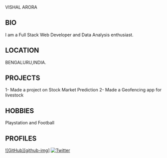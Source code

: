 VISHAL ARORA
## BIO ##
I am a Full Stack Web Developer and Data Analysis enthusiast.

## LOCATION ##
BENGALURU,INDIA.
  

## PROJECTS ##
1- Made a project on Stock Market Prediction
2- Made a Geofencing app for livestock
 

## HOBBIES ##
Playstation and Football



## PROFILES ##
[![GitHub][github-img]](https://github.com/WishAllVA)
[![Twitter][twitter-img]](https://twitter.com/VishalA29735145)

[twitter-img]: https://i.imgur.com/wWzX9uB.png
[twitter-img]:https://i.imgur.com/9I6NRUm

